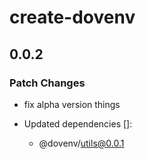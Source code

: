 # create-dovenv

## 0.0.2

### Patch Changes

- fix alpha version things

- Updated dependencies []:
  - @dovenv/utils@0.0.1
